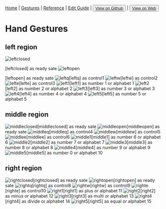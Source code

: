 [Home](/README.md) | [Gestures](/gestures.md) | [Reference](/reference.md) | [Edit Guide](/editguide.md) | <button class="nav" ><a href="https://github.com/whatifif/handgesture/">View on Github</a></button>  |  <button class="nav" ><a href="https://whatifif.github.io/handgesture/">View on Web</a></button>


# Hand Gestures

## left region
![leftclosed](/resources/gestures/lc.jpg)

[leftclosed] as ready sate
![leftopen](/resources/gestures/lo.jpg)

[leftopen] as ready sate
![leftq](/resources/gestures/lq.jpg)[leftq] as control1
![leftw](/resources/gestures/lw.jpg)[leftw] as control2
![lefte](/resources/gestures/le.jpg)[lefte] as control3
![left1](/resources/gestures/l1.jpg)[left1] as number 1 or alphabet 1
![left2](/resources/gestures/l2.jpg)[left2] as number 2 or alphabet 2
![left3](/resources/gestures/l3.jpg)[left3] as number 3 or alphabet 3
![left4](/resources/gestures/l4.jpg)[left4] as number 4 or alphabet 4
![left5](/resources/gestures/l5.jpg)[left5] as number 5 or alphabet 5

## middle region
![middleclosed](/resources/gestures/mc.jpg)[middleclosed] as ready sate
![middleopen](/resources/gestures/mo.jpg)[middleopen] as ready sate
![middleq](/resources/gestures/mq.jpg)[middleq] as control4
![middlew](/resources/gestures/mw.jpg)[middlew] as control5
![middlee](/resources/gestures/me.jpg)[middlee] as control6
![middle1](/resources/gestures/m1.jpg)[middle1] as number 6 or alphabet 6
![middle2](/resources/gestures/m2.jpg)[middle2] as number 7 or alphabet 7
![middle3](/resources/gestures/m3.jpg)[middle3] as number 8 or alphabet 8
![middle4](/resources/gestures/m4.jpg)[middle4] as number 9 or alphabet 9
![middle5](/resources/gestures/m5.jpg)[middle5] as number 0 or alphabet 10

## right region
![rightclosed](/resources/gestures/rc.jpg)[rightclosed] as ready sate
![rightopen](/resources/gestures/ro.jpg)[rightopen] as ready sate
![rightq](/resources/gestures/rq.jpg)[rightq] as control8
![rightw](/resources/gestures/rw.jpg)[rightw] as control9
![righte](/resources/gestures/re.jpg)[righte] as control10
![right1](/resources/gestures/r1.jpg)[right1] as plus or alphabet 11
![right2](/resources/gestures/r2.jpg)[right2] as minus or alphabet 12
![right3](/resources/gestures/r3.jpg)[right3] as multi or alphabet 13
![right4](/resources/gestures/r4.jpg)[right4] as divide or alphabet 14
![right5](/resources/gestures/r5.jpg)[right5] as equal  or alphabet 15
